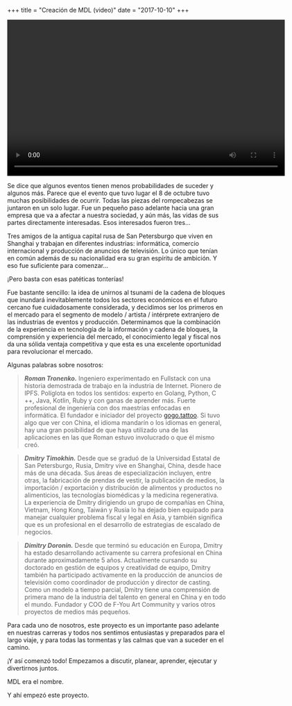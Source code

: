 +++
title = "Creación de MDL (video)"
date = "2017-10-10"
+++

<video width="640" height="360" controls>
  <source src="https://ipfs.io/ipfs/QmeqKazV19qNmysr6yfuxmVujN2wq6fzJqZUZhqSSCRo46" type="video/mp4">
Your browser does not support the video tag.
</video>

Se dice que algunos eventos tienen menos probabilidades de suceder y algunos más. Parece que el evento que tuvo lugar el 8 de octubre tuvo muchas posibilidades de ocurrir. Todas las piezas del rompecabezas se juntaron en un solo lugar. Fue un pequeño paso adelante hacia una gran empresa que va a afectar a nuestra sociedad, y aún más, las vidas de sus partes directamente interesadas. Esos interesados fueron tres...

Tres amigos de la antigua capital rusa de San Petersburgo que viven en Shanghai y trabajan en diferentes industrias: informática, comercio internacional y producción de anuncios de televisión. Lo único que tenían en común además de su nacionalidad era su gran espíritu de ambición. Y eso fue suficiente para comenzar...

¡Pero basta con esas patéticas tonterías!

Fue bastante sencillo: la idea de unirnos al tsunami de la cadena de bloques que inundará inevitablemente todos los sectores económicos en el futuro cercano fue cuidadosamente considerada, y decidimos ser los primeros en el mercado para el segmento de modelo / artista / intérprete extranjero de las industrias de eventos y producción. Determinamos que la combinación de la experiencia en tecnología de la información y cadena de bloques, la comprensión y experiencia del mercado, el conocimiento legal y fiscal nos da una sólida ventaja competitiva y que esta es una excelente oportunidad para revolucionar el mercado.

Algunas palabras sobre nosotros:

> ***Roman Tronenko.*** Ingeniero experimentado en Fullstack con una historia demostrada de trabajo en la industria de Internet. Pionero de IPFS. Políglota en todos los sentidos: experto en Golang, Python, C ++, Java, Kotlin, Ruby y con ganas de aprender más. Fuerte profesional de ingeniería con dos maestrías enfocadas en informática. El fundador e iniciador del proyecto [gogo.tattoo](http://gogo.tattoo). Si tuvo algo que ver con China, el idioma mandarín o los idiomas en general, hay una gran posibilidad de que haya utilizado una de las aplicaciones en las que Roman estuvo involucrado o que él mismo creó.

> ***Dmitry Timokhin.*** Desde que se graduó de la Universidad Estatal de San Petersburgo, Rusia, Dmitry vive en Shanghai, China, desde hace más de una década. Sus áreas de especialización incluyen, entre otras, la fabricación de prendas de vestir, la publicación de medios, la importación / exportación y distribución de alimentos y productos no alimenticios, las tecnologías biomédicas y la medicina regenerativa. La experiencia de Dmitry dirigiendo un grupo de compañías en China, Vietnam, Hong Kong, Taiwán y Rusia lo ha dejado bien equipado para manejar cualquier problema fiscal y legal en Asia, y también significa que es un profesional en el desarrollo de estrategias de escalado de negocios.

> ***Dimitry Doronin.*** Desde que terminó su educación en Europa, Dmitry ha estado desarrollando activamente su carrera profesional en China durante aproximadamente 5 años. Actualmente cursando su doctorado en gestión de equipos y creatividad de equipo, Dmitry también ha participado activamente en la producción de anuncios de televisión como coordinador de producción y director de casting. Como un modelo a tiempo parcial, Dmitry tiene una comprensión de primera mano de la industria del talento en general en China y en todo el mundo. Fundador y COO de F-You Art Community y varios otros proyectos de medios más pequeños.

Para cada uno de nosotros, este proyecto es un importante paso adelante en nuestras carreras y todos nos sentimos entusiastas y preparados para el largo viaje, y para todas las tormentas y las calmas que van a suceder en el camino.

¡Y así comenzó todo! Empezamos a discutir, planear, aprender, ejecutar y divertirnos juntos.

MDL era el nombre.

Y ahí empezó este proyecto.
